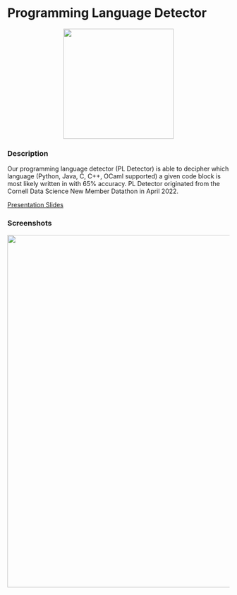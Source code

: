 # Programming Language Detector

<p align="center"><img src=https://github.com/connorjchen/cds-datathon-sp2022/blob/main/python-server/static/images/cds-logo.png width=250 /></p>

### Description

Our programming language detector (PL Detector) is able to decipher which language (Python, Java, C, C++, OCaml supported) a given code block is most likely written in with 65% accuracy. PL Detector originated from the Cornell Data Science New Member Datathon in April 2022.

[Presentation Slides](https://docs.google.com/presentation/d/1us43xAlKKs8d4OxE7MHZpnE2RooyIUH70daTFpTgGRU/edit?usp=sharing)

### Screenshots

<p align="center">
  <img src="https://github.com/connorjchen/cds-datathon-sp2022/blob/main/python-server/static/images/demo_page.JPG" width="800" />
</p>
